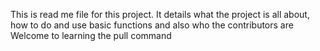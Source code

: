 This is read me file for this project. It details what the project is all about, how to do and use basic functions and also who the contributors are
Welcome to learning the pull command
